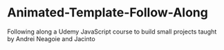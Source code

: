# Animated-Template-Follow-Along
Following along a Udemy JavaScript course to build small projects taught by Andrei Neagoie and Jacinto

